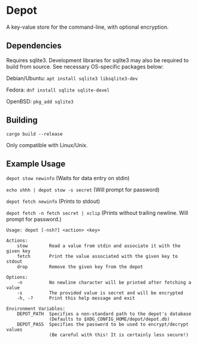 # Depot

A key-value store for the command-line, with optional encryption.

## Dependencies

Requires sqlite3. Development libraries for sqlite3 may also be required to
build from source. See necessary OS-specific packages below:

Debian/Ubuntu: `apt install sqlite3 libsqlite3-dev`

Fedora: `dnf install sqlite sqlite-devel`

OpenBSD: `pkg_add sqlite3`

## Building

`cargo build --release`

Only compatible with Linux/Unix.

## Example Usage

`depot stow newinfo` (Waits for data entry on stdin)

`echo shhh | depot stow -s secret` (Will prompt for password)

`depot fetch newinfo` (Prints to stdout)

`depot fetch -n fetch secret | xclip` (Prints without trailing newline. Will
prompt for password.)


```
Usage: depot [-nsh?] <action> <key>

Actions:
    stow        Read a value from stdin and associate it with the given key
    fetch       Print the value associated with the given key to stdout
    drop        Remove the given key from the depot

Options:
    -n          No newline character will be printed after fetching a value
    -s          The provided value is secret and will be encrypted
    -h, -?      Print this help message and exit

Environment Variables:
    DEPOT_PATH  Specifies a non-standard path to the depot's database
                (Defaults to $XDG_CONFIG_HOME/depot/depot.db)
    DEPOT_PASS  Specifies the password to be used to encrypt/decrypt values
                (Be careful with this! It is certainly less secure!)
```
